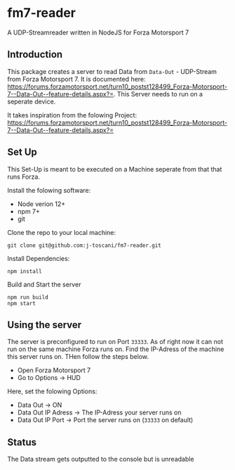 # fm7-reader
A UDP-Streamreader written in NodeJS for Forza Motorsport 7

## Introduction

This package creates a server to read Data from `Data-Out` - UDP-Stream from Forza Motorsport 7. It is documented here: https://forums.forzamotorsport.net/turn10_postst128499_Forza-Motorsport-7--Data-Out--feature-details.aspx?=. This Server needs to run on a seperate device.

It takes inspiration from the folowing Project: https://forums.forzamotorsport.net/turn10_postst128499_Forza-Motorsport-7--Data-Out--feature-details.aspx?=

## Set Up
This Set-Up is meant to be executed on a Machine seperate from that that runs Forza.

Install the folowing software:
- Node verion 12+
- npm 7+
- git

Clone the repo to your local machine:
```
git clone git@github.com:j-toscani/fm7-reader.git
```

Install Dependencies:
```
npm install
```

Build and Start the server
```
npm run build
npm start
```

## Using the server

The server is preconfigured to run on Port `33333`. As of right now it can not run on the same machine Forza runs on. Find the IP-Adress of the machine this server runs on. THen follow the steps below.

- Open Forza Motorsport 7
- Go to Options -> HUD

Here, set the folowing Options:

- Data Out -> ON
- Data Out IP Adress -> The IP-Adress your server runs on
- Data Out IP Port -> Port the server runs on (`33333` on default) 

## Status

The Data stream gets outputted to the console but is unreadable